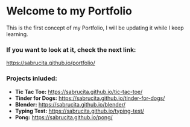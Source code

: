 # Welcome to my Portfolio

This is the first concept of my Portfolio, I will be updating it while I keep learning.

### If you want to look at it, check the next link:
https://sabrucita.github.io/portfolio/

### Projects inluded:

- **Tic Tac Toe:** https://sabrucita.github.io/tic-tac-toe/
- **Tinder for Dogs:** https://sabrucita.github.io/tinder-for-dogs/
- **Blender:** https://sabrucita.github.io/blender/
- **Typing Test:** https://sabrucita.github.io/typing-test/
- **Pong:** https://sabrucita.github.io/pong/